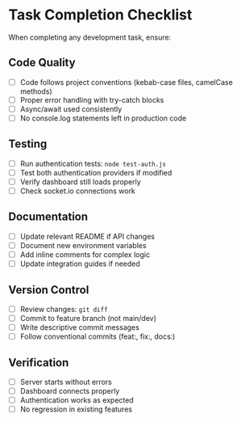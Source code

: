 # Task Completion Checklist

When completing any development task, ensure:

## Code Quality
- [ ] Code follows project conventions (kebab-case files, camelCase methods)
- [ ] Proper error handling with try-catch blocks
- [ ] Async/await used consistently
- [ ] No console.log statements left in production code

## Testing
- [ ] Run authentication tests: `node test-auth.js`
- [ ] Test both authentication providers if modified
- [ ] Verify dashboard still loads properly
- [ ] Check socket.io connections work

## Documentation
- [ ] Update relevant README if API changes
- [ ] Document new environment variables
- [ ] Add inline comments for complex logic
- [ ] Update integration guides if needed

## Version Control
- [ ] Review changes: `git diff`
- [ ] Commit to feature branch (not main/dev)
- [ ] Write descriptive commit messages
- [ ] Follow conventional commits (feat:, fix:, docs:)

## Verification
- [ ] Server starts without errors
- [ ] Dashboard connects properly
- [ ] Authentication works as expected
- [ ] No regression in existing features